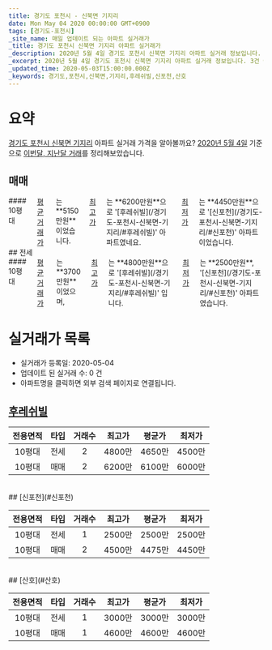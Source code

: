 ```yaml
---
title: 경기도 포천시 - 신북면 기지리
date: Mon May 04 2020 00:00:00 GMT+0900
tags: [경기도-포천시]
_site_name: 매일 업데이트 되는 아파트 실거래가
_title: 경기도 포천시 신북면 기지리 아파트 실거래가
_description: 2020년 5월 4일 경기도 포천시 신북면 기지리 아파트 실거래 정보입니다. 3건 아파트 정보가 있습니다.
_excerpt: 2020년 5월 4일 경기도 포천시 신북면 기지리 아파트 실거래 정보입니다. 3건 아파트 정보가 있습니다.
_updated_time: 2020-05-03T15:00:00.000Z
_keywords: 경기도,포천시,신북면,기지리,후레쉬빌,신포천,산호
---
```





# 요약
<ins>경기도 포천시 신북면 기지리</ins> 아파트 실거래 가격을 알아볼까요? <ins>2020년 5월 4일</ins> 기준으로 <ins>이번달, 지난달 거래</ins>를 정리해보았습니다.

## 매매
<div class="container">
<div class="twelve columns" markdown="1">
#### 10평대
<ins>평균 거래가</ins>는 **5150만원**이었습니다. <ins>최고가</ins>는 **6200만원**으로 '[후레쉬빌](/경기도-포천시-신북면-기지리/#후레쉬빌)' 아파트였네요. <ins>최저가</ins>는 **4450만원**으로 '[신포천](/경기도-포천시-신북면-기지리/#신포천)' 아파트이었습니다.
</div>
</div>
## 전세
<div class="container">
<div class="twelve columns" markdown="1">
#### 10평대
<ins>평균 거래가</ins>는 **3700만원**이었으며, <ins>최고가</ins>는 **4800만원**으로 '[후레쉬빌](/경기도-포천시-신북면-기지리/#후레쉬빌)' 입니다. <ins>최저가</ins>는 **2500만원**, '[신포천](/경기도-포천시-신북면-기지리/#신포천)' 아파트였습니다.
</div>
</div>



# 실거래가 목록
- 실거래가 등록일: 2020-05-04
- 업데이트 된 실거래 수: 0 건
- 아파트명을 클릭하면 외부 검색 페이지로 연결됩니다.

## [후레쉬빌](#후레쉬빌)

|전용면적|타입|거래수|최고가|평균가|최저가|
|:---:|:---:|:---:|:---:|:---:|:---:|
|10평대|<span class="deal-type-2">전세</span>|2|4800만|4650만|4500만|
|10평대|<span class="deal-type-1">매매</span>|2|6200만|6100만|6000만|

<br/>
## [신포천](#신포천)

|전용면적|타입|거래수|최고가|평균가|최저가|
|:---:|:---:|:---:|:---:|:---:|:---:|
|10평대|<span class="deal-type-2">전세</span>|1|2500만|2500만|2500만|
|10평대|<span class="deal-type-1">매매</span>|2|4500만|4475만|4450만|

<br/>
## [산호](#산호)

|전용면적|타입|거래수|최고가|평균가|최저가|
|:---:|:---:|:---:|:---:|:---:|:---:|
|10평대|<span class="deal-type-2">전세</span>|1|3000만|3000만|3000만|
|10평대|<span class="deal-type-1">매매</span>|1|4600만|4600만|4600만|

<br/>



